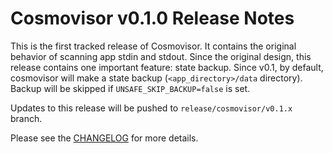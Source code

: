 # Cosmovisor v0.1.0 Release Notes

This is the first tracked release of Cosmovisor. It contains the original behavior of scanning app stdin and stdout.
Since the original design, this release contains one important feature: state backup. Since v0.1, by default, cosmovisor will make a state backup (`<app_directory>/data` directory). Backup will be skipped if `UNSAFE_SKIP_BACKUP=false` is set.

Updates to this release will be pushed to `release/cosmovisor/v0.1.x` branch.

Please see the [CHANGELOG](https://github.com/cosmos/cosmos-sdk/blob/release/cosmovisor/v0.1.x/cosmovisor/CHANGELOG.md) for more details.
